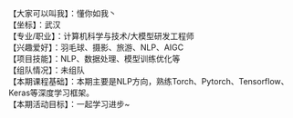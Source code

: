 【大家可以叫我】：懂你如我丶    
【坐标】：武汉  
【专业/职业】：计算机科学与技术/大模型研发工程师  
【兴趣爱好】：羽毛球、摄影、旅游、NLP、AIGC    
【项目技能】：NLP、数据处理、模型训练优化等  
【组队情况】：未组队  
【本期课程基础】：本期主要是NLP方向，熟练Torch、Pytorch、Tensorflow、Keras等深度学习框架。  
【本期活动目标】：一起学习进步~   
